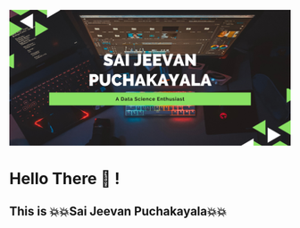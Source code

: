 ![Name](Profile1.png)
# Hello There :wave: !
## This is :boom::boom:Sai Jeevan Puchakayala:boom::boom:


